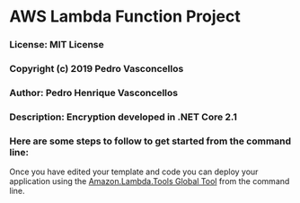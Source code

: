 # AWS Lambda Function Project

### License: MIT License
### Copyright (c) 2019 Pedro Vasconcellos
### Author: Pedro Henrique Vasconcellos
### Description: Encryption developed in .NET Core 2.1

### Here are some steps to follow to get started from the command line:

Once you have edited your template and code you can deploy your application using the [Amazon.Lambda.Tools Global Tool](https://github.com/aws/aws-extensions-for-dotnet-cli#aws-lambda-amazonlambdatools) from the command line.